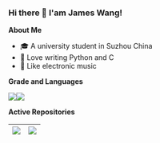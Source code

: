 ### Hi there 👋 I'am James Wang!

**About Me**
- 🎓 A university student in Suzhou China
- 🙊 Love writing Python and C
- 🎵 Like electronic music

**Grade and Languages**

<img align="center" src="https://github-readme-stats.vercel.app/api?username=james-wangx&hide_title=true&hide_border=true&show_icons=true&include_all_commits=true&count_private=true&theme=aura&line_height=20&bg_color=0,DF83FF,8388FF,83F7FF"/><img align="center" src="https://github-readme-stats.vercel.app/api/top-langs/?username=james-wangx&layout=compact&theme=buefy&hide_border=true&hide_title=true&langs_count=6&exclude_repo=pandas-notes&bg_color=0,83F7FF,83FF8D,F4FF83&hide=html,css,jupyter notebook,cmake" />


**Active Repositories**

| <a href="https://github.com/james-wangx/dsaa"><img align="center" src="https://github-readme-stats.vercel.app/api/pin/?username=james-wangx&repo=dsaa&theme=graywhite " /></a> | <a href="https://github.com/james-wangx/minigrep"><img align="center" src="https://github-readme-stats.vercel.app/api/pin/?username=james-wangx&repo=minigrep&theme=flag-india" /></a> |
| ------------- | ------------- |
